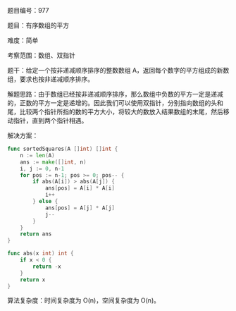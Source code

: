 题目编号：977

题目：有序数组的平方

难度：简单

考察范围：数组、双指针

题干：给定一个按非递减顺序排序的整数数组 A，返回每个数字的平方组成的新数组，要求也按非递减顺序排序。

解题思路：由于数组已经按非递减顺序排序，那么数组中负数的平方一定是递减的，正数的平方一定是递增的。因此我们可以使用双指针，分别指向数组的头和尾，比较两个指针所指的数的平方大小，将较大的数放入结果数组的末尾，然后移动指针，直到两个指针相遇。

解决方案：

```go
func sortedSquares(A []int) []int {
    n := len(A)
    ans := make([]int, n)
    i, j := 0, n-1
    for pos := n-1; pos >= 0; pos-- {
        if abs(A[i]) > abs(A[j]) {
            ans[pos] = A[i] * A[i]
            i++
        } else {
            ans[pos] = A[j] * A[j]
            j--
        }
    }
    return ans
}

func abs(x int) int {
    if x < 0 {
        return -x
    }
    return x
}
```

算法复杂度：时间复杂度为 O(n)，空间复杂度为 O(n)。